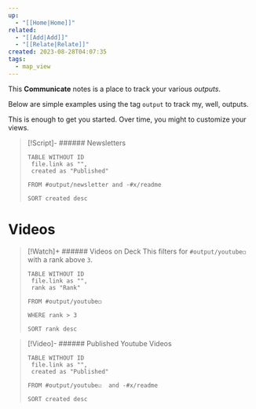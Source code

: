 ```yaml
---
up:
  - "[[Home|Home]]"
related:
  - "[[Add|Add]]"
  - "[[Relate|Relate]]"
created: 2023-08-28T04:07:35
tags:
  - map_view
---
```

This **Communicate** notes is a place to track your various *outputs*.

Below are simple examples using the tag `output` to track my, well, outputs. 

This is enough to get you started. Over time, you might to customize your views.

> [!Script]- ###### Newsletters
> ```dataview
> TABLE WITHOUT ID
>  file.link as "",
>  created as "Published"
>  
> FROM #output/newsletter and -#x/readme
> 
> SORT created desc
>  ```

# Videos

> [!Watch]+ ###### Videos on Deck
> This filters for `#output/youtube◻️` with a rank above `3`.
> 
> ```dataview
> TABLE WITHOUT ID
>  file.link as "",
>  rank as "Rank"
> 
> FROM #output/youtube◻️ 
> 
> WHERE rank > 3
> 
> SORT rank desc
> ```

> [!Video]- ###### Published Youtube Videos
> ```dataview
> TABLE WITHOUT ID
>  file.link as "",
>  created as "Published"
>  
> FROM #output/youtube☑️  and -#x/readme
> 
> SORT created desc
>  ```

